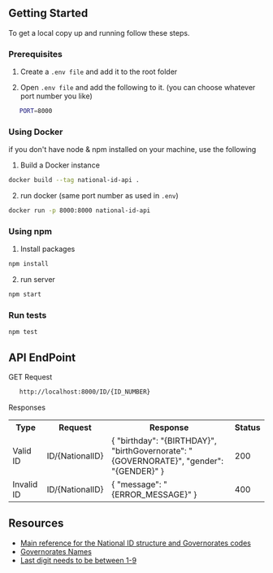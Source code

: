<!-- GETTING STARTED -->
## Getting Started

To get a local copy up and running follow these steps.

### Prerequisites

 1. Create a `.env file` and add it to the root folder

 2. Open `.env file` and add the following to it. (you can choose whatever port number you like)
   ```sh
      PORT=8000
   ```
### Using Docker

   if you don't have node & npm installed on your machine, use the following

  1. Build a Docker instance
   ```sh
   docker build --tag national-id-api .  
   ```
  2. run docker (same port number as used in `.env`)
   ```sh
   docker run -p 8000:8000 national-id-api
   ```
### Using npm


  1. Install packages
   ```sh
   npm install  
   ```
  2. run server
   ```sh
   npm start
   ```
### Run tests

   ```sh
   npm test  
   ```
  


## API EndPoint
GET Request
```sh
   http://localhost:8000/ID/{ID_NUMBER}
```
Responses

<table>
  <tr>
    <th>Type</th>
    <th>Request</th>
    <th>Response</th>
    <th>Status</th>
  </tr>

  <tr>
    <td>Valid ID</td>  
    <td>ID/{NationalID}</td>
    <td>
      {
        "birthday": "{BIRTHDAY}",
        "birthGovernorate": "{GOVERNORATE}",
        "gender": "{GENDER}"
      }
    </td>
    <td> 200</td>
  </tr>
   <tr>
    <td>Invalid ID</td>  
    <td>ID/{NationalID}</td>
    <td>
      {
        "message": "{ERROR_MESSAGE}"
      }
    </td>
    <td> 400</td>
  </tr>
</table>




<!-- ACKNOWLEDGMENTS -->
## Resources


* [Main reference for the National ID structure and Governorates codes ](https://ar.m.wikipedia.org/wiki/%D8%A8%D8%B7%D8%A7%D9%82%D8%A9_%D8%A7%D9%84%D8%B1%D9%82%D9%85_%D8%A7%D9%84%D9%82%D9%88%D9%85%D9%8A_%D8%A7%D9%84%D9%85%D8%B5%D8%B1%D9%8A%D8%A9)
* [Governorates Names](https://en.wikipedia.org/wiki/Governorates_of_Egypt)
* [Last digit needs to be between 1-9](https://lawyeregypt.net/%D8%A3%D8%B3%D8%A6%D9%84%D8%A9-%D8%B4%D8%A7%D8%A6%D8%B9%D8%A9/%D9%85%D8%A7%D8%B0%D8%A7-%D9%8A%D8%B9%D9%86%D9%89-%D8%A7%D9%84-14-%D8%B1%D9%82%D9%85-%D8%A7%D9%84%D8%AE%D8%A7%D8%B5%D8%A9-%D8%A8%D8%A8%D8%B7%D8%A7%D9%82%D8%A9-%D8%A7%D9%84%D8%B1%D9%82%D9%85-%D8%A7/)


